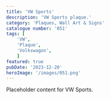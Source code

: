 ```yaml
---
title: 'VW Sports'
description: 'VW Sports plaque.'
category: 'Plaques, Wall Art & Signs'
catalogue number: '051'
tags: [
    'VW', 
    'Plaque', 
    'Volkswagon',
    ]
featured: true
pubDate: '2023-12-20'
heroImage: '/images/051.png'
---
```


Placeholder content for VW Sports.